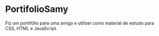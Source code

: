 # PortifolioSamy
Fiz um portifólio para uma amiga e utilizei como material de estudo para CSS, HTML e JavaScript.
